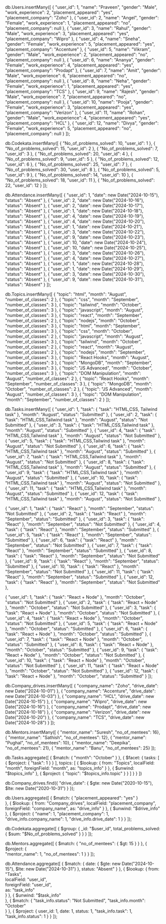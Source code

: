 <!-- To insert document for Users collection -->

db.Users.insertMany([
  { "user_id": 1, "name": "Praveen", "gender": "Male", "work_experience": 2, "placement_appeared": "yes", "placement_company": "Zoho" },
  { "user_id": 2, "name": "Angel", "gender": "Female", "work_experience": 1, "placement_appeared": "no", "placement_company": null },
  { "user_id": 3, "name": "Rahul", "gender": "Male", "work_experience": 3, "placement_appeared": "yes", "placement_company": "Wipro" },
  { "user_id": 4, "name": "Sneha", "gender": "Female", "work_experience": 5, "placement_appeared": "yes", "placement_company": "Accenture" },
  { "user_id": 5, "name": "Vikram", "gender": "Male", "work_experience": 2, "placement_appeared": "no", "placement_company": null },
  { "user_id": 6, "name": "Ananya", "gender": "Female", "work_experience": 4, "placement_appeared": "yes", "placement_company": "Prodapt" },
  { "user_id": 7, "name": "Amit", "gender": "Male", "work_experience": 6, "placement_appeared": "no", "placement_company": null },
  { "user_id": 8, "name": "Neha", "gender": "Female", "work_experience": 1, "placement_appeared": "yes", "placement_company": "TCS" },
  { "user_id": 9, "name": "Rajesh", "gender": "Male", "work_experience": 7, "placement_appeared": "no", "placement_company": null },
  { "user_id": 10, "name": "Pooja", "gender": "Female", "work_experience": 3, "placement_appeared": "yes", "placement_company": "Verizon" },
  { "user_id": 11, "name": "Rohan", "gender": "Male", "work_experience": 4, "placement_appeared": "yes", "placement_company": "HCL" },
  { "user_id": 12, "name": "Divya", "gender": "Female", "work_experience": 5, "placement_appeared": "no", "placement_company": null }
]);


<!-- To insert document for Codekata collection -->

db.Codekata.insertMany([
  { "No_of_problems_solved": 10, "user_id": 1 },
  { "No_of_problems_solved": 15, "user_id": 2 },
  { "No_of_problems_solved": 7,  "user_id": 3 },
  { "No_of_problems_solved": 20, "user_id": 4 },
  { "No_of_problems_solved": 9,  "user_id": 5 },
  { "No_of_problems_solved": 12, "user_id": 6 },
  { "No_of_problems_solved": 25, "user_id": 7 },
  { "No_of_problems_solved": 30, "user_id": 8 },
  { "No_of_problems_solved": 5,  "user_id": 9 },
  { "No_of_problems_solved": 14, "user_id": 10 },
  { "No_of_problems_solved": 18, "user_id": 11 },
  { "No_of_problems_solved": 22, "user_id": 12 }
]);


<!-- To insert document for Attendance collection(Collecting the absentees on the date of october) -->

db.Attendance.insertMany([
  { "user_id": 1, "date": new Date("2024-10-15"), "status": "Absent" },
  { "user_id": 2, "date": new Date("2024-10-16"), "status": "Absent" },
  { "user_id": 2, "date": new Date("2024-10-17"), "status": "Absent" },
  { "user_id": 1, "date": new Date("2024-10-18"), "status": "Absent" },
  { "user_id": 4, "date": new Date("2024-10-19"), "status": "Absent" },
  { "user_id": 4, "date": new Date("2024-10-20"), "status": "Absent" },
  { "user_id": 1, "date": new Date("2024-10-21"), "status": "Absent" },
  { "user_id": 3, "date": new Date("2024-10-22"), "status": "Absent" },
  { "user_id": 9, "date": new Date("2024-10-23"), "status": "Absent" },
  { "user_id": 10, "date": new Date("2024-10-24"), "status": "Absent" },
  { "user_id": 10, "date": new Date("2024-10-25"), "status": "Absent" },
  { "user_id": 3, "date": new Date("2024-10-26"), "status": "Absent" },
  { "user_id": 4, "date": new Date("2024-10-27"), "status": "Absent" },
  { "user_id": 1, "date": new Date("2024-10-28"), "status": "Absent" },
  { "user_id": 1, "date": new Date("2024-10-29"), "status": "Absent" },
  { "user_id": 3, "date": new Date("2024-10-30"), "status": "Absent" },
  { "user_id": 9, "date": new Date("2024-10-31"), "status": "Absent" }
]);


<!-- To insert document for topic month-wise  -->

db.Topics.insertMany([
  { "topic": "html", "month": "August", "number_of_classes": 2 },
  { "topic": "css", "month": "September", "number_of_classes": 3 },
  { "topic": "tailwind", "month": "October", "number_of_classes": 3 },
  { "topic": "javascript", "month": "August", "number_of_classes": 3 },
  { "topic": "react", "month": "September", "number_of_classes": 2 },
  { "topic": "nodejs", "month": "October", "number_of_classes": 3 },
  { "topic": "html", "month": "September", "number_of_classes": 3 },
  { "topic": "css", "month": "October", "number_of_classes": 2 },
  { "topic": "javascript", "month": "August", "number_of_classes": 3 },
  { "topic": "tailwind", "month": "October", "number_of_classes": 2 },
  { "topic": "react", "month": "August", "number_of_classes": 2 },
  { "topic": "nodejs", "month": "September", "number_of_classes": 3 },
  { "topic": "React Hooks", "month": "August", "number_of_classes": 3 },
  { "topic": "MongoDB", "month": "September", "number_of_classes": 3 },
  { "topic": "JS Advanced", "month": "October", "number_of_classes": 3 },
  { "topic": "DOM Manipulation", "month": "August", "number_of_classes": 2 },
  { "topic": "React Hooks", "month": "September", "number_of_classes": 3 },
  { "topic": "MongoDB", "month": "October", "number_of_classes": 2 },
  { "topic": "JS Advanced", "month": "August", "number_of_classes": 3 },
  { "topic": "DOM Manipulation", "month": "September", "number_of_classes": 2 }
]);


<!-- To insert task month-wise and submition record -->

db.Tasks.insertMany([
  { "user_id": 1, "task": { "task": "HTML,CSS, Tailwind task" }, "month": "August", "status": "Submitted" },
  { "user_id": 2, "task": { "task": "HTML,CSS,Tailwind task" }, "month": "August", "status": "Not Submitted" },
  { "user_id": 3, "task": { "task": "HTML,CSS,Tailwind task" }, "month": "August", "status": "Submitted" },
  { "user_id": 4, "task": { "task": "HTML,CSS,Tailwind task" }, "month": "August", "status": "Not Submitted" },
  { "user_id": 5, "task": { "task": "HTML,CSS,Tailwind task" }, "month": "August", "status": "Not Submitted" },
  { "user_id": 6, "task": { "task": "HTML,CSS,Tailwind task" }, "month": "August", "status": "Submitted" },
  { "user_id": 7, "task": { "task": "HTML,CSS,Tailwind task" }, "month": "August", "status": "Not Submitted" },
  { "user_id": 8, "task": { "task": "HTML,CSS,Tailwind task" }, "month": "August", "status": "Submitted" },
  { "user_id": 9, "task": { "task": "HTML,CSS,Tailwind task" }, "month": "August", "status": "Submitted" },
  { "user_id": 10, "task": { "task": "HTML,CSS,Tailwind task" }, "month": "August", "status": "Not Submitted" },
  { "user_id": 11, "task": { "task": "HTML,CSS,Tailwind task" }, "month": "August", "status": "Submitted" },
  { "user_id": 12, "task": { "task": "HTML,CSS,Tailwind task" }, "month": "August", "status": "Not Submitted" },

  { "user_id": 1, "task": { "task": "React" }, "month": "September", "status": "Not Submitted" },
  { "user_id": 2, "task": { "task": "React" }, "month": "September", "status": "Submitted" },
  { "user_id": 3, "task": { "task": "React" }, "month": "September", "status": "Not Submitted" },
  { "user_id": 4, "task": { "task": "React" }, "month": "September", "status": "Submitted" },
  { "user_id": 5, "task": { "task": "React" }, "month": "September", "status": "Submitted" },
  { "user_id": 6, "task": { "task": "React" }, "month": "September", "status": "Not Submitted" },
  { "user_id": 7, "task": { "task": "React" }, "month": "September", "status": "Submitted" },
  { "user_id": 8, "task": { "task": "React" }, "month": "September", "status": "Not Submitted" },
  { "user_id": 9, "task": { "task": "React" }, "month": "September", "status": "Submitted" },
  { "user_id": 10, "task": { "task": "React" }, "month": "September", "status": "Not Submitted" },
  { "user_id": 11, "task": { "task": "React" }, "month": "September", "status": "Submitted" },
  { "user_id": 12, "task": { "task": "React" }, "month": "September", "status": "Not Submitted" },

  { "user_id": 1, "task": { "task": "React + Node" }, "month": "October", "status": "Not Submitted" },
  { "user_id": 2, "task": { "task": "React + Node" }, "month": "October", "status": "Not Submitted" },
  { "user_id": 3, "task": { "task": "React + Node" }, "month": "October", "status": "Not Submitted" },
  { "user_id": 4, "task": { "task": "React + Node" }, "month": "October", "status": "Not Submitted" },
  { "user_id": 5, "task": { "task": "React + Node" }, "month": "October", "status": "Submitted" },
  { "user_id": 6, "task": { "task": "React + Node" }, "month": "October", "status": "Submitted" },
  { "user_id": 7, "task": { "task": "React + Node" }, "month": "October", "status": "Submitted" },
  { "user_id": 8, "task": { "task": "React + Node" }, "month": "October", "status": "Submitted" },
  { "user_id": 9, "task": { "task": "React + Node" }, "month": "October", "status": "Not Submitted" },
  { "user_id": 10, "task": { "task": "React + Node" }, "month": "October", "status": "Not Submitted" },
  { "user_id": 11, "task": { "task": "React + Node" }, "month": "October", "status": "Not Submitted" },
  { "user_id": 12, "task": { "task": "React + Node" }, "month": "October", "status": "Submitted" }
]);


<!-- To insert document for conmpany drive collection -->

db.Company_drives.insertMany([
  { "company_name": "Zoho", "drive_date": new Date("2024-10-01") },
  { "company_name": "Accenture", "drive_date": new Date("2024-10-03") },
  { "company_name": "HCL", "drive_date": new Date("2024-10-15") },
  { "company_name": "Wipro", "drive_date": new Date("2024-10-16") },
  { "company_name": "Prodapt", "drive_date": new Date("2024-10-18") },
  { "company_name": "Verizon", "drive_date": new Date("2024-10-20") },
  { "company_name": "TCS", "drive_date": new Date("2024-10-28") }
]);

<!-- To insert document for Mentors collection -->

db.Mentors.insertMany([
  { "mentor_name": "Suresh", "no_of_mentees": 16},
  { "mentor_name": "Sathish", "no_of_mentees": 12},
  { "mentor_name": "Pughal",  "no_of_mentees": 10},
  { "mentor_name": "Deepika", "no_of_mentees": 21},
  { "mentor_name": "Banu",    "no_of_mentees": 25}
]);



<!-- To Find all the topics and tasks which are thought in the month of October -->

db.Tasks.aggregate([
  {
    $match: { "month": "October" }
  },
  {
    $facet: {
      tasks: [
        { $project: { "task": 1 } }
      ],
      topics: [
        { $lookup: {
            from: "Topics",
            localField: "month",
            foreignField: "month",
            as: "topics_info"
          }
        },
        { $unwind: "$topics_info" },
        { $project: { "topic": "$topics_info.topic" } }
      ]
    }
  }
])


<!-- To Find all the company drives which appeared between 15 oct-2020 and 31-oct-2020 -->

db.Company_drives.find({
  "drive_date": {
    $gte: new Date("2020-10-15"),
    $lte: new Date("2020-10-31")
  }
});


<!-- To Find all the company drives and students who are appeared for the placement -->

db.Users.aggregate([
  {
    $match: { "placement_appeared": "yes" }  
  },
  {
    $lookup: {
      from: "Company_drives",
      localField: "placement_company",
      foreignField: "company_name",
      as: "drive_info"
    }
  },
  {
    $unwind: "$drive_info"
  },
  {
    $project: {
      "name": 1,
      "placement_company": 1,
      "drive_info.company_name": 1,
      "drive_info.drive_date": 1
    }
  }
]);


<!-- To Find the number of problems solved by the user in codekata -->

db.Codekata.aggregate([
  {
    $group: {
      _id: "$user_id",
      total_problems_solved: { $sum: "$No_of_problems_solved" }
    }
  }
]);


<!-- To Find all the mentors with who has the mentee's count more than 15 -->

db.Mentors.aggregate([
  {
    $match: { "no_of_mentees": { $gt: 15 } } 
  },
  {
    $project: {  
      "mentor_name": 1,
      "no_of_mentees": 1
    }
  }
]);


<!-- To Find the number of users who are absent and task is not submitted  between 15 oct-2020 and 31-oct-2020 -->

db.Attendance.aggregate([
  {
    $match: {
      date: { $gte: new Date("2024-10-15"), $lte: new Date("2024-10-31") },
      status: "Absent"
    }
  },
  {
    $lookup: {
      from: "Tasks",                
      localField: "user_id",        
      foreignField: "user_id",      
      as: "task_info"               
    }
  },
  {
    $unwind: "$task_info"           
  },
  {
    $match: {
      "task_info.status": "Not Submitted",
      "task_info.month": "October"   
    }
  },
  {
    $project: {
      user_id: 1,
      date: 1,
      status: 1,
      "task_info.task": 1,
      "task_info.status": 1
    }
  }
]);
